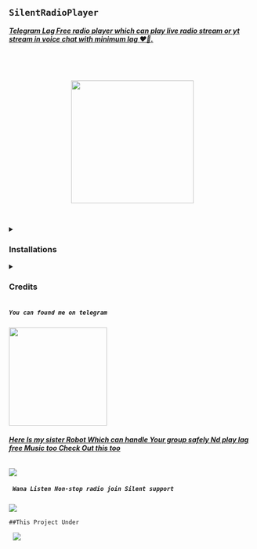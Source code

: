 <p align="center"><h2> <code>SilentRadioPlayer</code> </h2>
<b><i><u>Telegram Lag Free radio player which can play live radio stream or yt stream in voice chat with minimum lag ❤️🚶.</u></i></b>


<pre>


<p align="center">
<img src='https://telegra.ph/file/8d4d7f1fbc0a718b18056.jpg' alternate="Aww Reload Aunty It's Your internet issue" height="250px">

</pre>
<details><summary> <h3><b>Installations</b></h3> </summary>
<pre>

<b>Deploy Silent Radio to Heroku</b>

<p><a href="https://heroku.com/deploy?template=https://github.com/DEV-AD13/ItsSilentRadio"><img src="https://img.shields.io/badge/Deploy%20To%20Heroku-blueviolet?style=for-the-badge&logo=heroku" width="200""/></a></p>
</pre>
</details>

<details>
<summary><b><h3>Credits</h3></b></summary>
<h5><i>All credit Goes To these peoples</i></h5><br>
<code>Team-Silent🧚‍♀️: Controller</code><br>
<code>AsmSafone: For Radio Base</code><br>
<code>HYPER-AD17: Main Credit</code><br>
<code>Nub Hu vro Schhi me🥲🥲</code><br>

</details>

<h5><code>You can found me on telegram</code></h5>

<p><a href="https://t.me/DevuMusicBOT"><img src="https://img.shields.io/badge/Silent-Radio%20%20Streamer-blueviolet?style=for-the-badge&logo=telegram" width="200""/></a>

<h6><b><i><u>Here Is my sister Robot Which can handle Your group safely Nd play lag free Music too Check Out this too</u></i></b></h6>

<p><a href='https://t.me/DEVU_ROBOT'><img src="https://img.shields.io/badge/Devu%20%20Robot-orange?style=for-the-badge&logo=telegram"></a>

<h5><code> Wana Listen Non-stop radio join Silent support</code></h5>

<p><a href="https://t.me/SILENT_SUPPORT1"><img src="https://img.shields.io/badge/Join-Silent%20%20Support-green?style=for-the-badge&logo=telegram"></a>


<p><code>##This Project Under</code> <pre> <a href="https://t.me/SILENT_DEVS"><img src="https://img.shields.io/badge/Join-Team%20%20Silent-blue?style=for-the-badge&logo=telegram"></a></pre>
